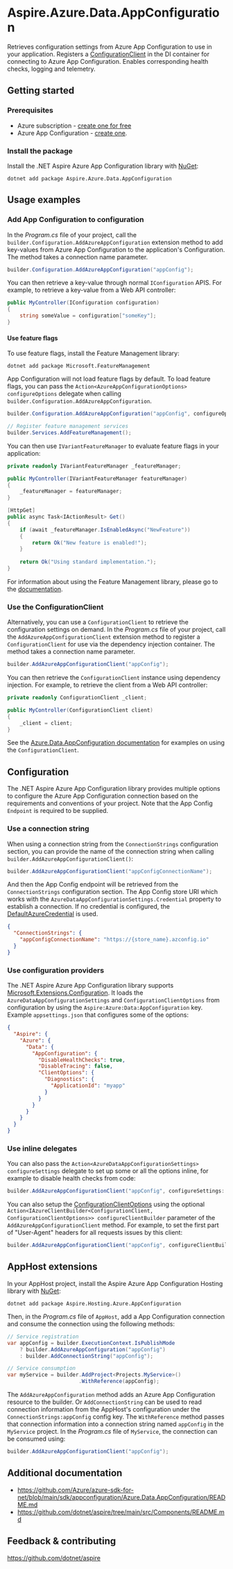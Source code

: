 # Aspire.Azure.Data.AppConfiguration

Retrieves configuration settings from Azure App Configuration to use in your application. Registers a [ConfigurationClient](https://learn.microsoft.com/dotnet/api/azure.data.appconfiguration.configurationclient) in the DI container for connecting to Azure App Configuration. Enables corresponding health checks, logging and telemetry.

## Getting started

### Prerequisites

- Azure subscription - [create one for free](https://azure.microsoft.com/free/)
- Azure App Configuration - [create one](https://learn.microsoft.com/azure/azure-app-configuration/quickstart-azure-app-configuration-create).

### Install the package

Install the .NET Aspire Azure App Configuration library with [NuGet](https://www.nuget.org):

```dotnetcli
dotnet add package Aspire.Azure.Data.AppConfiguration
```

## Usage examples

### Add App Configuration to configuration

In the _Program.cs_ file of your project, call the `builder.Configuration.AddAzureAppConfiguration` extension method to add key-values from Azure App Configuration to the application's Configuration. The method takes a connection name parameter.

```csharp
builder.Configuration.AddAzureAppConfiguration("appConfig");
```

You can then retrieve a key-value through normal `IConfiguration` APIS. For example, to retrieve a key-value from a Web API controller:

```csharp
public MyController(IConfiguration configuration)
{
    string someValue = configuration["someKey"];
}
```

#### Use feature flags

To use feature flags, install the Feature Management library:

```dotnetcli
dotnet add package Microsoft.FeatureManagement
```

App Configuration will not load feature flags by default. To load feature flags, you can pass the `Action<AzureAppConfigurationOptions> configureOptions` delegate when calling `builder.Configuration.AddAzureAppConfiguration`.

```csharp
builder.Configuration.AddAzureAppConfiguration("appConfig", configureOptions: options => options.UseFeatureFlags());

// Register feature management services
builder.Services.AddFeatureManagement();
```

You can then use `IVariantFeatureManager` to evaluate feature flags in your application:

```csharp
private readonly IVariantFeatureManager _featureManager;

public MyController(IVariantFeatureManager featureManager)
{
    _featureManager = featureManager;
}

[HttpGet]
public async Task<IActionResult> Get()
{
    if (await _featureManager.IsEnabledAsync("NewFeature"))
    {
        return Ok("New feature is enabled!");
    }
    
    return Ok("Using standard implementation.");
}
```

For information about using the Feature Management library, please go to the [documentation](https://learn.microsoft.com/azure/azure-app-configuration/feature-management-dotnet-reference).

### Use the ConfigurationClient

Alternatively, you can use a `ConfigurationClient` to retrieve the configuration settings on demand. In the _Program.cs_ file of your project, call the `AddAzureAppConfigurationClient` extension method to register a `ConfigurationClient` for use via the dependency injection container. The method takes a connection name parameter.

```csharp
builder.AddAzureAppConfigurationClient("appConfig");
```

You can then retrieve the `ConfigurationClient` instance using dependency injection. For example, to retrieve the client from a Web API controller:

```csharp
private readonly ConfigurationClient _client;

public MyController(ConfigurationClient client)
{
    _client = client;
}
```

See the [Azure.Data.AppConfiguration documentation](https://github.com/Azure/azure-sdk-for-net/blob/main/sdk/appconfiguration/Azure.Data.AppConfiguration/README.md) for examples on using the `ConfigurationClient`.

## Configuration

The .NET Aspire Azure App Configuration library provides multiple options to configure the Azure App Configuration connection based on the requirements and conventions of your project. Note that the App Config `Endpoint` is required to be supplied.

### Use a connection string

When using a connection string from the `ConnectionStrings` configuration section, you can provide the name of the connection string when calling `builder.AddAzureAppConfigurationClient()`:

```csharp
builder.AddAzureAppConfigurationClient("appConfigConnectionName");
```

And then the App Config endpoint will be retrieved from the `ConnectionStrings` configuration section. The App Config store URI which works with the `AzureDataAppConfigurationSettings.Credential` property to establish a connection. If no credential is configured, the [DefaultAzureCredential](https://learn.microsoft.com/dotnet/api/azure.identity.defaultazurecredential) is used.

```json
{
  "ConnectionStrings": {
    "appConfigConnectionName": "https://{store_name}.azconfig.io"
  }
}
```

### Use configuration providers

The .NET Aspire Azure App Configuration library supports [Microsoft.Extensions.Configuration](https://learn.microsoft.com/dotnet/api/microsoft.extensions.configuration). It loads the `AzureDataAppConfigurationSettings` and `ConfigurationClientOptions` from configuration by using the `Aspire:Azure:Data:AppConfiguration` key. Example `appsettings.json` that configures some of the options:

```json
{
  "Aspire": {
    "Azure": {
      "Data": {
        "AppConfiguration": {
          "DisableHealthChecks": true,
          "DisableTracing": false,
          "ClientOptions": {
            "Diagnostics": {
              "ApplicationId": "myapp"
            }
          }
        }
      }
    }
  }
}
```

### Use inline delegates

You can also pass the `Action<AzureDataAppConfigurationSettings> configureSettings` delegate to set up some or all the options inline, for example to disable health checks from code:

```csharp
builder.AddAzureAppConfigurationClient("appConfig", configureSettings: settings => settings.DisableHealthChecks = true);
```

You can also setup the [ConfigurationClientOptions](https://learn.microsoft.com/dotnet/api/azure.data.appconfiguration.configurationclientoptions) using the optional `Action<IAzureClientBuilder<ConfigurationClient, ConfigurationClientOptions>> configureClientBuilder` parameter of the `AddAzureAppConfigurationClient` method. For example, to set the first part of "User-Agent" headers for all requests issues by this client:

```csharp
builder.AddAzureAppConfigurationClient("appConfig", configureClientBuilder: clientBuilder => clientBuilder.ConfigureOptions(options => options.Diagnostics.ApplicationId = "myapp"));
```

## AppHost extensions

In your AppHost project, install the Aspire Azure App Configuration Hosting library with [NuGet](https://www.nuget.org):

```dotnetcli
dotnet add package Aspire.Hosting.Azure.AppConfiguration
```

Then, in the _Program.cs_ file of `AppHost`, add a App Configuration connection and consume the connection using the following methods:

```csharp
// Service registration
var appConfig = builder.ExecutionContext.IsPublishMode
    ? builder.AddAzureAppConfiguration("appConfig")
    : builder.AddConnectionString("appConfig");

// Service consumption
var myService = builder.AddProject<Projects.MyService>()
                       .WithReference(appConfig);
```

The `AddAzureAppConfiguration` method adds an Azure App Configuration resource to the builder. Or `AddConnectionString` can be used to read connection information from the AppHost's configuration under the `ConnectionStrings:appConfig` config key. The `WithReference` method passes that connection information into a connection string named `appConfig` in the `MyService` project. In the _Program.cs_ file of `MyService`, the connection can be consumed using:

```csharp
builder.AddAzureAppConfigurationClient("appConfig");
```

## Additional documentation

* https://github.com/Azure/azure-sdk-for-net/blob/main/sdk/appconfiguration/Azure.Data.AppConfiguration/README.md
* https://github.com/dotnet/aspire/tree/main/src/Components/README.md

## Feedback & contributing

https://github.com/dotnet/aspire
